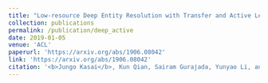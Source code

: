 ```yaml
---
title: "Low-resource Deep Entity Resolution with Transfer and Active Learning"
collection: publications
permalink: /publication/deep_active
date: 2019-01-05
venue: 'ACL'
paperurl: 'https://arxiv.org/abs/1906.08042'
link: 'https://arxiv.org/abs/1906.08042'
citation: '<b>Jungo Kasai</b>, Kun Qian, Sairam Gurajada, Yunyao Li, and Lucian Popa. 2019. &quot;Low-resource Deep Entity Resolution with Transfer and Active Learning.&quot; <i>Proceedings of the Annual Meeting of the Association for Computational Linguistics (ACL)</i>.'
---
```


